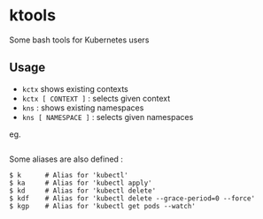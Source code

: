 # ktools

Some bash tools for Kubernetes users

## Usage

* `kctx` shows existing contexts
* `kctx [ CONTEXT ]` : selects given context
* `kns` : shows existing namespaces
* `kns [ NAMESPACE ]` : selects given namespaces

eg.

```

```

Some aliases are also defined :

```
$ k      # Alias for 'kubectl'
$ ka     # Alias for 'kubectl apply'
$ kd     # Alias for 'kubectl delete'
$ kdf    # Alias for 'kubectl delete --grace-period=0 --force'
$ kgp    # Alias for 'kubectl get pods --watch'
```